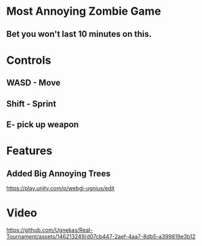 # Most Annoying Zombie Game
## Bet you won't last 10 minutes on this.

# Controls
## WASD - Move
## Shift - Sprint
## E- pick up weapon

# Features
## Added Big Annoying Trees

https://play.unity.com/p/webgl-ugnius/edit

# Video


https://github.com/Ugnekas/Real-Tournament/assets/146213249/d07cb447-2aef-4aa7-8db5-a399819e3b12

